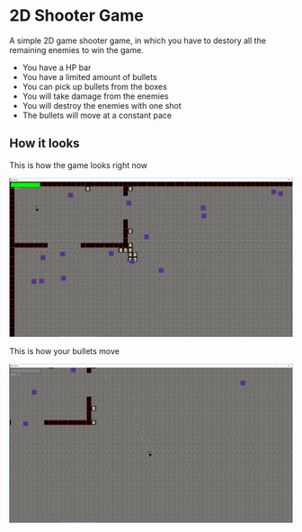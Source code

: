 # 2D Shooter Game

A simple 2D game shooter game, in which you have to destory all the remaining enemies to win the game.
* You have a HP bar
* You have a limited amount of bullets
* You can pick up bullets from the boxes
* You will take damage from the enemies
* You will destroy the enemies with one shot
* The bullets will move at a constant pace

## How it looks

This is how the game looks right now

![alt text](https://github.com/andrei-voia/2D_shooter_game/blob/master/Screenshot_1.png "looks")

This is how your bullets move

![alt text](https://github.com/andrei-voia/2D_shooter_game/blob/master/Screenshot_2.png "looks")
